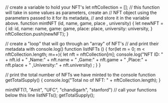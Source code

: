 // create a variable to hold your NFT's
let nftCollection = [];
// this function will take in some values as parameters, create an
// NFT object using the parameters passed to it for its metadata, 
// and store it in the variable above.
function mintNFT (id, name, game, place , university) {
    let newNFT ={
        id: id,
        name: name,
        game: game,
        place: place,
        university: university,
    }
    nftCollection.push(newNFT);
}

// create a "loop" that will go through an "array" of NFT's
// and print their metadata with console.log()
function listNFTs () {
    for(let m = 0; m < nftCollection.length; m++){
        let nft = nftCollection[m];
        console.log("NFT ID: " + nft.id + " ,Name:" + nft.name + " ,Game:" + nft.game + " ,Place:" + nft.place + " ,University:" + nft.university) ;
    }
}

// print the total number of NFTs we have minted to the console
function getTotalSupply() {
    console.log("Total no of NFT: " + nftCollection.length);
}

mintNFT(1, "Amit", "UFC", "chandigarh", "stanford")
// call your functions below this line
listNFTs();
getTotalSupply();











